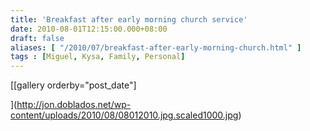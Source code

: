 ```yaml
---
title: 'Breakfast after early morning church service'
date: 2010-08-01T12:15:00.000+08:00
draft: false
aliases: [ "/2010/07/breakfast-after-early-morning-church.html" ]
tags : [Miguel, Kysa, Family, Personal]
---
```


[\[gallery orderby="post\_date"\]  
  
](http://jon.doblados.net/wp-content/uploads/2010/08/08012010.jpg.scaled1000.jpg)